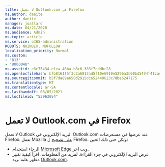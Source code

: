 ```yaml
---
title: لا تعمل Outlook.com في Firefox
ms.author: daeite
author: daeite
manager: joallard
ms.date: 04/21/2020
ms.audience: Admin
ms.topic: article
ms.service: o365-administration
ROBOTS: NOINDEX, NOFOLLOW
localization_priority: Normal
ms.custom:
- "813"
- "8000048"
ms.assetid: e6c75434-efea-46ba-b8c6-383f7cddbc28
ms.openlocfilehash: bfb8161f5f3c2a6812ad5f10e6910e5296a3b60bd5494f41cac6d883dc821d1d
ms.sourcegitcommit: b5f7da89a650d2915dc652449623c78be6247175
ms.translationtype: MT
ms.contentlocale: ar-SA
ms.lasthandoff: 08/05/2021
ms.locfileid: "53963054"
---
```

# <a name="links-in-outlookcom-dont-work-in-firefox"></a>لا تعمل Outlook.com في Firefox

لا تعمل Outlook البريد الإلكتروني في Outlook.com عند عرضها في مستعرضات Firefox. تعمل Mozilla [على تصحيح](https://go.microsoft.com/fwlink/p/?linkid=2001502&amp;clcid=0x409) ل Firefox، ولكن حتى ذلك الحين:
  
- الرجاء استخدام [Microsoft Edge](https://go.microsoft.com/fwlink/p/?linkid=2001503&amp;clcid=0x409) ويب آخر.
- عرض البريد الإلكتروني في جزء القراءة. لمزيد من المعلومات، اقرأ كيفية تغيير مظهر علبة بريد [Outlook.com](https://support.office.com/article/b41c2ecb-f23c-42b3-b7f8-659646d5e58c?wt.mc_id=Office_Outlook_com_Alchemy).
